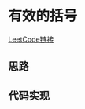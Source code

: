 # 有效的括号

[LeetCode链接](https://leetcode-cn.com/problems/valid-parentheses/)

## 思路


## 代码实现

````js
````
